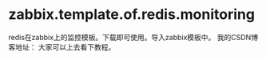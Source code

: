 # zabbix.template.of.redis.monitoring

redis在zabbix上的监控模板。下载即可使用。导入zabbix模板中。
我的CSDN博客地址：
大家可以上去看下教程。
